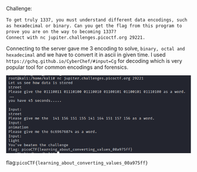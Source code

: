 Challenge:
```
To get truly 1337, you must understand different data encodings, such as hexadecimal or binary. Can you get the flag from this program to prove you are on the way to becoming 1337? 
Connect with nc jupiter.challenges.picoctf.org 29221.
```

Connecting to the server gave me 3 encoding to solve, ```binary, octal and hexadecimal``` and we have to convert it in ascii in given time.
I used ```https://gchq.github.io/CyberChef/#input=Cg``` for decoding which is very popular tool for common encodings and forensics.

<img src="1.PNG" />

flag:```picoCTF{learning_about_converting_values_00a975ff}```

